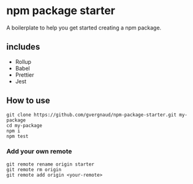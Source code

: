 # npm package starter

A boilerplate to help you get started creating a npm package.

## includes

* Rollup
* Babel
* Prettier
* Jest

## How to use

```
git clone https://github.com/gvergnaud/npm-package-starter.git my-package
cd my-package
npm i
npm test
```

### Add your own remote
```
git remote rename origin starter
git remote rm origin
git remote add origin <your-remote>
```

